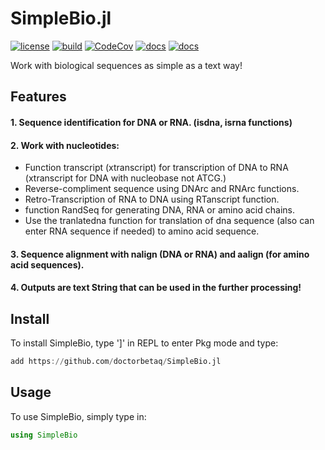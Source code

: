 # SimpleBio.jl
[![license](https://img.shields.io/github/license/doctorbetaq/SimpleBio.jl?style=flat-square)](https://github.com/doctorbetaq/SimpleBio.jl/blob/main/LICENSE)
[![build](https://img.shields.io/circleci/build/github/doctorbetaq/SimpleBio.jl/main?style=flat-square&logo=CircleCI)](https://app.circleci.com/pipelines/github/doctorbetaq/SimpleBio.jl?branch=main)
[![CodeCov](https://img.shields.io/codecov/c/github/doctorbetaq/SimpleBIo.jl?style=flat-square&logo=Codecov)](https://app.codecov.io/gh/doctorbetaq/SimpleBio.jl?search=&trend=24%20hours)
[![docs](https://img.shields.io/badge/docs-dev-blue?style=flat-square)](https://doctorbetaq.github.io/SimpleBio.jl/dev/)
[![docs](https://img.shields.io/badge/docs-stable-blue?style=flat-square)](https://doctorbetaq.github.io/SimpleBio.jl/stable/)

Work with biological sequences as simple as a text way!

## Features
#### 1. Sequence identification for DNA or RNA. (isdna, isrna functions)
#### 2. Work with nucleotides:
+ Function transcript (xtranscript) for transcription of DNA to RNA (xtranscript for DNA with nucleobase not ATCG.)
+ Reverse-compliment sequence using DNArc and RNArc functions.
+ Retro-Transcription of RNA to DNA using RTanscript function.
+ function RandSeq for generating DNA, RNA or amino acid chains.
+ Use the tranlatedna function for translation of dna sequence (also can enter RNA sequence if needed) to amino acid sequence.
    
#### 3. Sequence alignment with nalign (DNA or RNA) and aalign (for amino acid sequences). 
#### 4. Outputs are text String that can be used in the further processing!


## Install
To install SimpleBio, type ']' in REPL to enter Pkg mode and type:
```julia
add https://github.com/doctorbetaq/SimpleBio.jl
```

## Usage
To use SimpleBio, simply type in:
```julia
using SimpleBio
```
